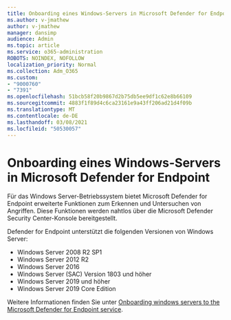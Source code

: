 ```yaml
---
title: Onboarding eines Windows-Servers in Microsoft Defender for Endpoint
ms.author: v-jmathew
author: v-jmathew
manager: dansimp
audience: Admin
ms.topic: article
ms.service: o365-administration
ROBOTS: NOINDEX, NOFOLLOW
localization_priority: Normal
ms.collection: Adm_O365
ms.custom:
- "9000760"
- "7391"
ms.openlocfilehash: 51bcb58f20b9867d2b75db5ee9df1c62e8b66109
ms.sourcegitcommit: 4883f1f89d4c6ca23161e9a43ff206ad21d4f09b
ms.translationtype: MT
ms.contentlocale: de-DE
ms.lasthandoff: 03/08/2021
ms.locfileid: "50530057"
---
```

# <a name="onboard-a-windows-server-to-microsoft-defender-for-endpoint"></a>Onboarding eines Windows-Servers in Microsoft Defender for Endpoint

Für das Windows Server-Betriebssystem bietet Microsoft Defender for Endpoint erweiterte Funktionen zum Erkennen und Untersuchen von Angriffen. Diese Funktionen werden nahtlos über die Microsoft Defender Security Center-Konsole bereitgestellt.

Defender for Endpoint unterstützt die folgenden Versionen von Windows Server:

- Windows Server 2008 R2 SP1
- Windows Server 2012 R2
- Windows Server 2016
- Windows Server (SAC) Version 1803 und höher
- Windows Server 2019 und höher
- Windows Server 2019 Core Edition

Weitere Informationen finden Sie unter [Onboarding windows servers to the Microsoft Defender for Endpoint service](https://go.microsoft.com/fwlink/?linkid=2143627).
